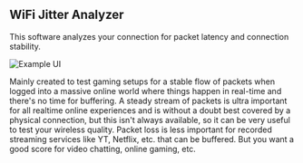 ﻿## WiFi Jitter Analyzer

This software analyzes your connection for packet latency and connection stability.  

![Example UI](example_ui.jpg)  

Mainly created to test gaming setups for a stable flow of packets when logged into a massive 
online world where things happen in real-time and there's no time for buffering. A steady 
stream of packets is ultra important for all realtime online experiences and is without a 
doubt best covered by a physical connection, but this isn't always available, so it can be 
very useful to test your wireless quality. Packet loss is less important for recorded 
streaming services like YT, Netflix, etc. that can be buffered. But you want a good 
score for video chatting, online gaming, etc.